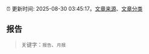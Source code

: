 :alarm_clock: 更新时间: 2025-08-30 03:45:17。[文章来源](/README.md)、[文章分类](/TAGS.md)

## 报告


> 关键字：`报告`、`月报`



